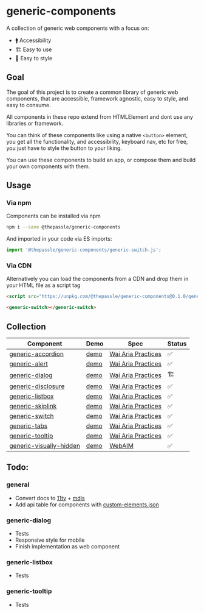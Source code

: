 # generic-components

A collection of generic web components with a focus on:

- 🚹 Accessibility
- 🏗 Easy to use
- 🎨 Easy to style

## Goal

The goal of this project is to create a common library of generic web components, that are accessible, framework agnostic, easy to style, and easy to consume.

All components in these repo extend from HTMLElement and dont use any libraries or framework.

You can think of these components like using a native `<button>` element, you get all the functionality, and accessibility, keyboard nav, etc for free, you just have to style the button to your liking.

You can use these components to build an app, or compose them and build your own components with them.

## Usage
    
### Via npm
Components can be installed via npm

```bash
npm i --save @thepassle/generic-components
```

And imported in your code via ES imports:

```js
import '@thepassle/generic-components/generic-switch.js';
```

### Via CDN
Alternatively you can load the components from a CDN and drop them in your HTML file as a script tag

```html
<script src="https://unpkg.com/@thepassle/generic-components@0.1.0/generic-switch.js" type="module"></script>
```

```html
<generic-switch></generic-switch>
```

## Collection

| Component                                                     | Demo                                                                                           | Spec                                                                        | Status        |
|---------------------------------------------------------------|------------------------------------------------------------------------------------------------|-----------------------------------------------------------------------------|---------------|
| [generic-accordion](/generic-accordion/README.md)             | [demo](https://modest-bhaskara-e8742f.netlify.app/generic-accordion/demo/index.html)       | [Wai Aria Practices](https://www.w3.org/TR/wai-aria-practices/#accordion)       | ✅        |        
| [generic-alert](/generic-alert/README.md)                     | [demo](https://modest-bhaskara-e8742f.netlify.app/generic-alert/demo/index.html)           | [Wai Aria Practices](https://www.w3.org/TR/wai-aria-practices/#alert)           | ✅ |               
| [generic-dialog](/generic-dialog/README.md)                   | [demo](https://modest-bhaskara-e8742f.netlify.app/generic-dialog/demo/index.html)          | [Wai Aria Practices](https://www.w3.org/TR/wai-aria-practices/#dialog_modal)    | 🏗          |     
| [generic-disclosure](/generic-disclosure/README.md)           | [demo](https://modest-bhaskara-e8742f.netlify.app/generic-disclosure/demo/index.html)      | [Wai Aria Practices](https://www.w3.org/TR/wai-aria-practices/#disclosure)      | ✅          |      
| [generic-listbox](/generic-listbox/README.md)           | [demo](https://modest-bhaskara-e8742f.netlify.app/generic-listbox/demo/index.html)      | [Wai Aria Practices](https://www.w3.org/TR/wai-aria-practices/#Listbox)      | ✅          |      
| [generic-skiplink](/generic-skiplink/README.md)               | [demo](https://modest-bhaskara-e8742f.netlify.app/generic-skiplink/demo/index.html)        | [Wai Aria Practices](https://webaim.org/techniques/skipnav/)                    | ✅ |               
| [generic-switch](/generic-switch/README.md)                   | [demo](https://modest-bhaskara-e8742f.netlify.app/generic-switch/demo/index.html)          | [Wai Aria Practices](https://www.w3.org/TR/wai-aria-1.1/#switch)                | ✅        |        
| [generic-tabs](/generic-tabs/README.md)                       | [demo](https://modest-bhaskara-e8742f.netlify.app/generic-tabs/demo/index.html)            | [Wai Aria Practices](https://www.w3.org/TR/wai-aria-practices/#tabpanel)        | ✅        |        
| [generic-tooltip](/generic-tooltip/README.md)                 | [demo](https://modest-bhaskara-e8742f.netlify.app/generic-tooltip/demo/index.html)         | [Wai Aria Practices](https://www.w3.org/TR/wai-aria-practices/#tooltip)         | ✅ |               
| [generic-visually-hidden](/generic-visually-hidden/README.md) | [demo](https://modest-bhaskara-e8742f.netlify.app/generic-visually-hidden/demo/index.html) | [WebAIM](https://webaim.org/techniques/css/invisiblecontent/)                   | ✅ |         

## Todo:

### general
- Convert docs to [11ty](https://www.11ty.dev/) + [mdjs](https://github.com/open-wc/open-wc/tree/master/packages/mdjs) 
- Add api table for components with [custom-elements.json](https://github.com/webcomponents/custom-elements-json)

### generic-dialog
- Tests
- Responsive style for mobile
- Finish implementation as web component

### generic-listbox
- Tests

### generic-tooltip
- Tests